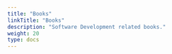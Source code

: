 ```yaml
---
title: "Books"
linkTitle: "Books"
description: "Software Development related books."
weight: 20
type: docs
---
```

